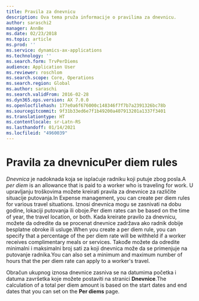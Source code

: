 ```yaml
---
title: Pravila za dnevnicu
description: Ova tema pruža informacije o pravilima za dnevnicu.
author: saraschi2
manager: AnnBe
ms.date: 02/23/2018
ms.topic: article
ms.prod: ''
ms.service: dynamics-ax-applications
ms.technology: ''
ms.search.form: TrvPerDiems
audience: Application User
ms.reviewer: roschlom
ms.search.scope: Core, Operations
ms.search.region: Global
ms.author: saraschi
ms.search.validFrom: 2016-02-28
ms.dyn365.ops.version: AX 7.0.0
ms.openlocfilehash: 177e0a6f676000c148346f7f7b7a2391326bc78b
ms.sourcegitcommit: 9f31b33ed6e7f1b49200a407913201a1337f3401
ms.translationtype: HT
ms.contentlocale: sr-Latn-RS
ms.lasthandoff: 01/14/2021
ms.locfileid: "4960039"
---
```

# <a name="per-diem-rules"></a><span data-ttu-id="6f67b-103">Pravila za dnevnicu</span><span class="sxs-lookup"><span data-stu-id="6f67b-103">Per diem rules</span></span>

<span data-ttu-id="6f67b-104">*Dnevnica* je nadoknada koja se isplaćuje radniku koji putuje zbog posla.</span><span class="sxs-lookup"><span data-stu-id="6f67b-104">A *per diem* is an allowance that is paid to a worker who is traveling for work.</span></span> <span data-ttu-id="6f67b-105">U upravljanju troškovima možete kreirati pravila za dnevnice za različite situacije putovanja.</span><span class="sxs-lookup"><span data-stu-id="6f67b-105">In Expense management, you can create per diem rules for various travel situations.</span></span> <span data-ttu-id="6f67b-106">Iznosi dnevnica mogu se zasnivati na dobu godine, lokaciji putovanja ili oboje.</span><span class="sxs-lookup"><span data-stu-id="6f67b-106">Per diem rates can be based on the time of year, the travel location, or both.</span></span> <span data-ttu-id="6f67b-107">Kada kreirate pravilo za dnevnicu, možete da odredite da se procenat dnevnice zadržava ako radnik dobije besplatne obroke ili usluge.</span><span class="sxs-lookup"><span data-stu-id="6f67b-107">When you create a per diem rule, you can specify that a percentage of the per diem rate will be withheld if a worker receives complimentary meals or services.</span></span> <span data-ttu-id="6f67b-108">Takođe možete da odredite minimalni i maksimalni broj sati za koji dnevnica može da se primenjuje na putovanje radnika.</span><span class="sxs-lookup"><span data-stu-id="6f67b-108">You can also set a minimum and maximum number of hours that the per diem rate can apply to a worker's travel.</span></span>

<span data-ttu-id="6f67b-109">Obračun ukupnog iznosa dnevnice zasniva se na datumima početka i datuma završetka koje možete postaviti na stranici **Dnevnice**.</span><span class="sxs-lookup"><span data-stu-id="6f67b-109">The calculation of a total per diem amount is based on the start dates and end dates that you can set on the **Per diems** page.</span></span>
